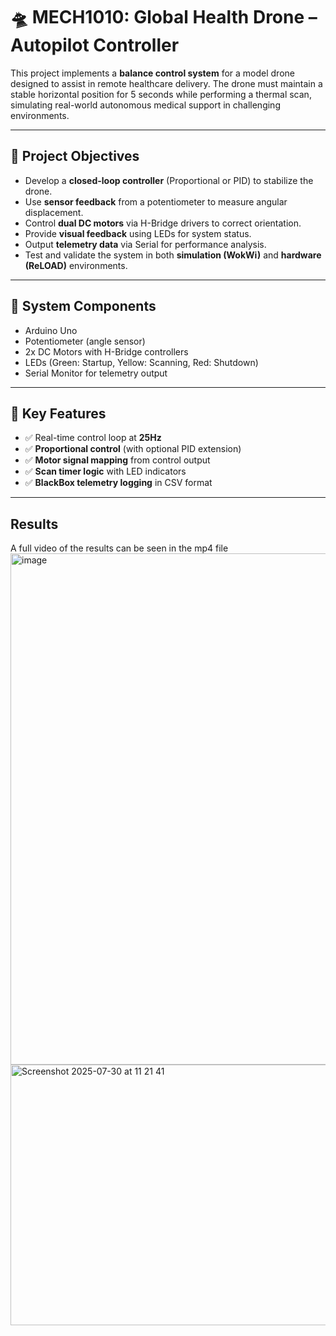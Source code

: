 # 🛸 MECH1010: Global Health Drone – Autopilot Controller

This project implements a **balance control system** for a model drone designed to assist in remote healthcare delivery. The drone must maintain a stable horizontal position for 5 seconds while performing a thermal scan, simulating real-world autonomous medical support in challenging environments.

---

## 🎯 Project Objectives

- Develop a **closed-loop controller** (Proportional or PID) to stabilize the drone.
- Use **sensor feedback** from a potentiometer to measure angular displacement.
- Control **dual DC motors** via H-Bridge drivers to correct orientation.
- Provide **visual feedback** using LEDs for system status.
- Output **telemetry data** via Serial for performance analysis.
- Test and validate the system in both **simulation (WokWi)** and **hardware (ReLOAD)** environments.

---

## 🧰 System Components

- Arduino Uno
- Potentiometer (angle sensor)
- 2x DC Motors with H-Bridge controllers
- LEDs (Green: Startup, Yellow: Scanning, Red: Shutdown)
- Serial Monitor for telemetry output

---

## 🔧 Key Features

- ✅ Real-time control loop at **25Hz**
- ✅ **Proportional control** (with optional PID extension)
- ✅ **Motor signal mapping** from control output
- ✅ **Scan timer logic** with LED indicators
- ✅ **BlackBox telemetry logging** in CSV format

---

## Results

A full video of the results can be seen in the mp4 file
<img width="1176" height="818" alt="image" src="https://github.com/user-attachments/assets/a1a9dc98-76f4-4932-9793-1a61d0772e70" />
<img width="600" height="417" alt="Screenshot 2025-07-30 at 11 21 41" src="https://github.com/user-attachments/assets/022ec6d0-d6c6-4457-82ca-e8a2bce6749b" />


